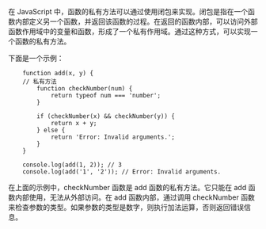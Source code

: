 在 JavaScript 中，函数的私有方法可以通过使用闭包来实现。闭包是指在一个函数内部定义另一个函数，并返回该函数的过程。在返回的函数内部，可以访问外部函数作用域中的变量和函数，形成了一个私有作用域。通过这种方式，可以实现一个函数的私有方法。

下面是一个示例：
```
    function add(x, y) {
    // 私有方法
        function checkNumber(num) {
            return typeof num === 'number';
        }
    
        if (checkNumber(x) && checkNumber(y)) {
            return x + y;
        } else {
            return 'Error: Invalid arguments.';
        }
    }

    console.log(add(1, 2)); // 3
    console.log(add('1', '2')); // Error: Invalid arguments.    
```
在上面的示例中，checkNumber 函数是 add 函数的私有方法。它只能在 add 函数内部使用，无法从外部访问。在 add 函数内部，通过调用 checkNumber 函数来检查参数的类型。如果参数的类型是数字，则执行加法运算，否则返回错误信息。